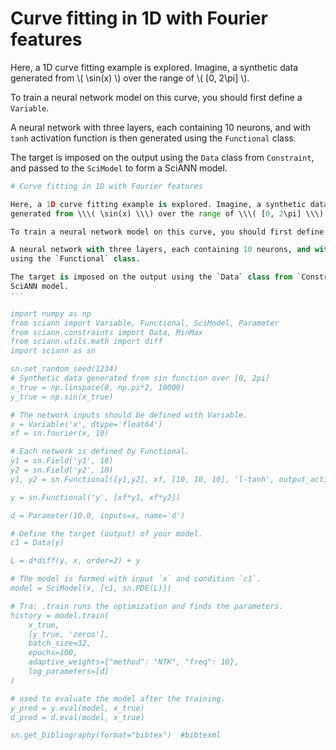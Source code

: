 
# Curve fitting in 1D with Fourier features

Here, a 1D curve fitting example is explored. Imagine, a synthetic data
generated from \\( \sin(x) \\) over the range of \\( [0, 2\pi] \\).

To train a neural network model on this curve, you should first define a `Variable`.

A neural network with three layers, each containing 10 neurons, and with `tanh` activation function is then generated
using the `Functional` class.

The target is imposed on the output using the `Data` class from `Constraint`, and passed to the `SciModel` to form a
SciANN model.


```python
# Curve fitting in 1D with Fourier features

Here, a 1D curve fitting example is explored. Imagine, a synthetic data
generated from \\\( \sin(x) \\\) over the range of \\\( [0, 2\pi] \\\).

To train a neural network model on this curve, you should first define a `Variable`.

A neural network with three layers, each containing 10 neurons, and with `tanh` activation function is then generated
using the `Functional` class.

The target is imposed on the output using the `Data` class from `Constraint`, and passed to the `SciModel` to form a
SciANN model.
'''

import numpy as np
from sciann import Variable, Functional, SciModel, Parameter
from sciann.constraints import Data, MinMax
from sciann.utils.math import diff
import sciann as sn

sn.set_random_seed(1234)
# Synthetic data generated from sin function over [0, 2pi]
x_true = np.linspace(0, np.pi*2, 10000)
y_true = np.sin(x_true)

# The network inputs should be defined with Variable.
x = Variable('x', dtype='float64')
xf = sn.fourier(x, 10)

# Each network is defined by Functional.
y1 = sn.Field('y1', 10)
y2 = sn.Field('y2', 10)
y1, y2 = sn.Functional([y1,y2], xf, [10, 10, 10], 'l-tanh', output_activation='tanh')

y = sn.Functional('y', [xf*y1, xf*y2])

d = Parameter(10.0, inputs=x, name='d')

# Define the target (output) of your model.
c1 = Data(y)

L = d*diff(y, x, order=2) + y

# The model is formed with input `x` and condition `c1`.
model = SciModel(x, [c1, sn.PDE(L)])

# Tra: .train runs the optimization and finds the parameters.
history = model.train(
    x_true,
    [y_true, 'zeros'],
    batch_size=32,
    epochs=100,
    adaptive_weights={"method": "NTK", "freq": 10},
    log_parameters=[d]
)

# used to evaluate the model after the training.
y_pred = y.eval(model, x_true)
d_pred = d.eval(model, x_true)

sn.get_bibliography(format="bibtex")  #bibtexml
```